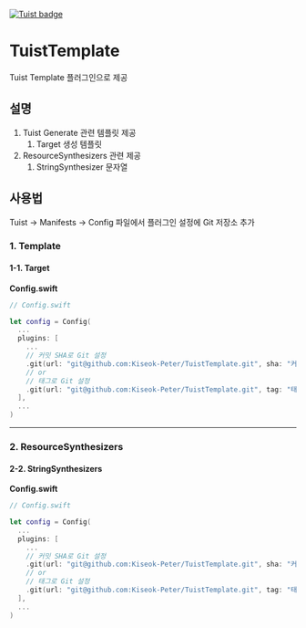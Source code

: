 [![Tuist badge](https://img.shields.io/badge/Powered%20by-Tuist-blue)](https://tuist.io)
# TuistTemplate

Tuist Template 플러그인으로 제공

## 설명

1. Tuist Generate 관련 템플릿 제공
    1. Target 생성 템플릿
2. ResourceSynthesizers 관련 제공
    1. StringSynthesizer 문자열

## 사용법

Tuist -> Manifests -> Config 파일에서 플러그인 설정에 Git 저장소 추가

### 1. Template

#### 1-1. Target

**Config.swift**
```Swift
// Config.swift

let config = Config(
  ...
  plugins: [
    ...
    // 커밋 SHA로 Git 설정
    .git(url: "git@github.com:Kiseok-Peter/TuistTemplate.git", sha: "커밋 SHA, directory: "Templates"") 
    // or
    // 태그로 Git 설정
    .git(url: "git@github.com:Kiseok-Peter/TuistTemplate.git", tag: "태그명, directory: "Templates"")
  ],
  ...
)
```

****

### 2. ResourceSynthesizers

#### 2-2. StringSynthesizers

**Config.swift**
```Swift
// Config.swift

let config = Config(
  ...
  plugins: [
    ...
    // 커밋 SHA로 Git 설정
    .git(url: "git@github.com:Kiseok-Peter/TuistTemplate.git", sha: "커밋 SHA, directory: "StringSynthesizer"") 
    // or
    // 태그로 Git 설정
    .git(url: "git@github.com:Kiseok-Peter/TuistTemplate.git", tag: "태그명, directory: "StringSynthesizer"")
  ],
  ...
)
```
